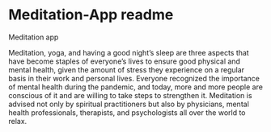 # Meditation-App readme
Meditation app 

Meditation, yoga, and having a good night’s sleep are three aspects that have become staples of everyone’s lives to ensure good physical and mental health, given the amount of stress they experience on a regular basis in their work and personal lives. Everyone recognized the importance of mental health during the pandemic, and today, more and more people are conscious of it and are willing to take steps to strengthen it. Meditation is advised not only by spiritual practitioners but also by physicians, mental health professionals, therapists, and psychologists all over the world to relax.
